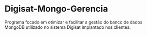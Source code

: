 # Digisat-Mongo-Gerencia
Programa focado em otimizar e facilitar a gestão do banco de dados MongoDB utilizado no sistema Digisat implantado nos clientes.
